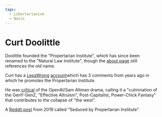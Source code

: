 ```yaml
---
tags:
  - Libertarianism
  - Nazis
---
```

# Curt Doolittle

Doolittle founded the "Propertarian Institute", which has since been renamed to the "Natural Law Institute", though the [about page](https://naturallawinstitute.com/about-us/about/) still references the old name.

Curt has a [LessWrong](LessWrong.md) [account](https://www.lesswrong.com/users/curtd59)which has 3 comments from years ago in which he promotes the Propertarian Institute.

He was [critical](https://twitter.com/curtdoolittle/status/1726706142993350886) of the OpenAI/Sam Altman drama, calling it a "culmination of the GenY-GenZ, "Effective Altruism", Post-Capitalist, Power-Chick Fantasy" that contributes to the collapse of "the west". 

A [Reddit post](https://www.reddit.com/r/exlibertarian/comments/cadio6/seduced_by_propertarian_institute/) from 2019 called "Seduced by Propertarian Institute"